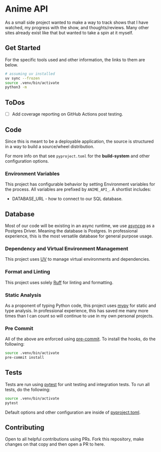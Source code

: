 # Anime API

As a small side project wanted to make a way to track shows that I have watched, my progress with the show, and thoughts/reviews. Many other sites already exist like that but wanted to take a spin at it myself.

## Get Started

For the specific tools used and other information, the links to them are below.

```bash
# assuming uv installed
uv sync --frozen
source .venv/bin/activate
python3 -m
```

## ToDos

- [ ] Add coverage reporting on GitHub Actions post testing.

## Code

Since this is meant to be a deployable application, the source is structured in a way to build a source/wheel distribution.

For more info on that see `pyproject.toml` for the **build-system** and other configuration options.

### Environment Variables

This project has configurable behavior by setting Environment variables for the process. All variables are prefixed by `ANIME_API_`. A shortlist includes:

- DATABASE_URL - how to connect to our SQL database.

## Database

Most of our code will be existing in an async runtime, we use [asyncpg](https://magicstack.github.io/asyncpg/current/index.html) as a Postgres Driver. Meaning the database is Postgres. In professional experience, this is the most versatile database for general purpose usage.

### Dependency and Virtual Environment Management

This project uses [UV](https://docs.astral.sh/uv/) to manage virtual environments and dependencies.

### Format and Linting

This project uses solely [Ruff](https://docs.astral.sh/ruff/) for linting and formatting.

### Static Analysis

As a proponent of typing Python code, this project uses [mypy](https://mypy-lang.org/) for static and type analysis. In professional experience, this has saved me many more times than I can count so will continue to use in my own personal projects.

### Pre Commit

All of the above are enforced using [pre-commit](https://pre-commit.com). To install the hooks, do the following:

```bash
source .venv/bin/activate
pre-commit install
```

## Tests

Tests are run using [pytest](https://docs.pytest.org/en/stable/) for unit testing and integration tests. To run all tests, do the following:

```bash
source .venv/bin/activate
pytest
```

Default options and other configuration are inside of [pyproject.toml](./pyproject.toml).

## Contributing

Open to all helpful contributions using PRs. Fork this repository, make changes on that copy and then open a PR to here.

